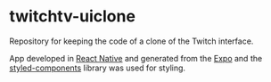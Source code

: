 # twitchtv-uiclone
Repository for keeping the code of a clone of the Twitch interface.

App developed in [React Native](https://reactnative.dev/) and generated from the [Expo](https://expo.io/) and the [styled-components](https://styled-components.com/) library was used for styling.
